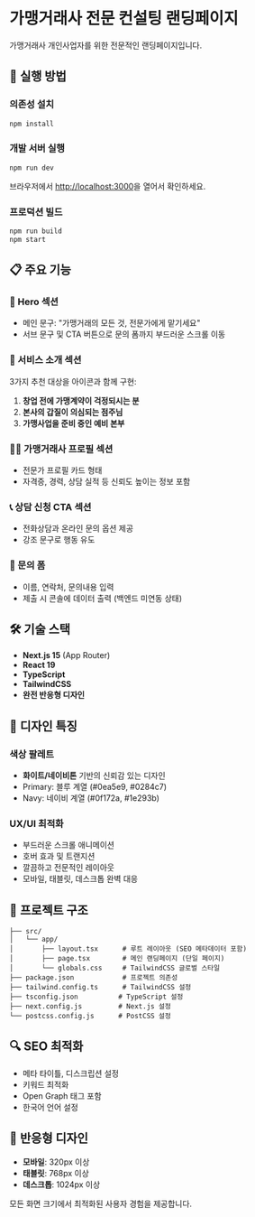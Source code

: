 # 가맹거래사 전문 컨설팅 랜딩페이지

가맹거래사 개인사업자를 위한 전문적인 랜딩페이지입니다.

## 🚀 실행 방법

### 의존성 설치
```bash
npm install
```

### 개발 서버 실행
```bash
npm run dev
```

브라우저에서 [http://localhost:3000](http://localhost:3000)을 열어서 확인하세요.

### 프로덕션 빌드
```bash
npm run build
npm start
```

## 📋 주요 기능

### 🎯 Hero 섹션
- 메인 문구: "가맹거래의 모든 것, 전문가에게 맡기세요"
- 서브 문구 및 CTA 버튼으로 문의 폼까지 부드러운 스크롤 이동

### 🔧 서비스 소개 섹션
3가지 추천 대상을 아이콘과 함께 구현:
1. **창업 전에 가맹계약이 걱정되시는 분**
2. **본사의 갑질이 의심되는 점주님**
3. **가맹사업을 준비 중인 예비 본부**

### 👨‍💼 가맹거래사 프로필 섹션
- 전문가 프로필 카드 형태
- 자격증, 경력, 상담 실적 등 신뢰도 높이는 정보 포함

### 📞 상담 신청 CTA 섹션
- 전화상담과 온라인 문의 옵션 제공
- 강조 문구로 행동 유도

### 📝 문의 폼
- 이름, 연락처, 문의내용 입력
- 제출 시 콘솔에 데이터 출력 (백엔드 미연동 상태)

## 🛠️ 기술 스택

- **Next.js 15** (App Router)
- **React 19**
- **TypeScript**
- **TailwindCSS**
- **완전 반응형 디자인**

## 🎨 디자인 특징

### 색상 팔레트
- **화이트/네이비톤** 기반의 신뢰감 있는 디자인
- Primary: 블루 계열 (#0ea5e9, #0284c7)
- Navy: 네이비 계열 (#0f172a, #1e293b)

### UX/UI 최적화
- 부드러운 스크롤 애니메이션
- 호버 효과 및 트랜지션
- 깔끔하고 전문적인 레이아웃
- 모바일, 태블릿, 데스크톱 완벽 대응

## 📁 프로젝트 구조

```
├── src/
│   └── app/
│       ├── layout.tsx      # 루트 레이아웃 (SEO 메타데이터 포함)
│       ├── page.tsx        # 메인 랜딩페이지 (단일 페이지)
│       └── globals.css     # TailwindCSS 글로벌 스타일
├── package.json            # 프로젝트 의존성
├── tailwind.config.ts      # TailwindCSS 설정
├── tsconfig.json          # TypeScript 설정
├── next.config.js         # Next.js 설정
└── postcss.config.js      # PostCSS 설정
```

## 🔍 SEO 최적화

- 메타 타이틀, 디스크립션 설정
- 키워드 최적화
- Open Graph 태그 포함
- 한국어 언어 설정

## 📱 반응형 디자인

- **모바일**: 320px 이상
- **태블릿**: 768px 이상  
- **데스크톱**: 1024px 이상

모든 화면 크기에서 최적화된 사용자 경험을 제공합니다.
